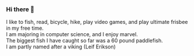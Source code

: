 ### Hi there 👋

I like to fish, read, bicycle, hike, play video games, and play ultimate frisbee in my free time.
<br>
I am majoring in computer science, and I enjoy marvel.
<br>
The biggest fish I have caught so far was a 60 pound paddlefish.
<br>
I am partly named after a viking (Leif Erikson)

